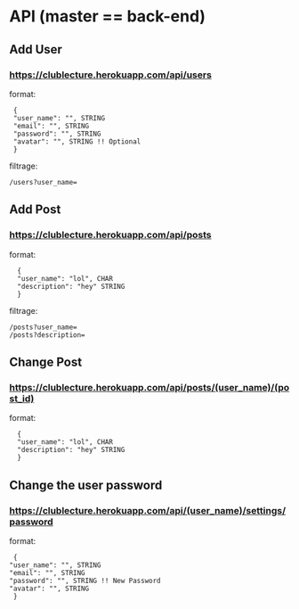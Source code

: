 # API (master == back-end)

## Add User
### https://clublecture.herokuapp.com/api/users

  format:

     {
     "user_name": "", STRING
     "email": "", STRING
     "password": "", STRING
     "avatar": "", STRING !! Optional
     }

filtrage:

    /users?user_name=

## Add Post
### https://clublecture.herokuapp.com/api/posts

  format:

      {
      "user_name": "lol", CHAR
      "description": "hey" STRING
      }

filtrage:  

    /posts?user_name=
    /posts?description=

## Change Post
### https://clublecture.herokuapp.com/api/posts/(user_name)/(post_id)

  format:

      {
      "user_name": "lol", CHAR
      "description": "hey" STRING
      }

## Change the user password
### https://clublecture.herokuapp.com/api/(user_name)/settings/password

format:

     {
    "user_name": "", STRING
    "email": "", STRING
    "password": "", STRING !! New Password
    "avatar": "", STRING
     }
